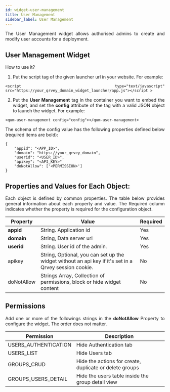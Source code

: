 ```yaml
---
id: widget-user-management
title: User Management
sidebar_label: User Management
---
```


<div style="text-align: justify">

The User Management widget allows authorised admins to create and modify user accounts for a deployment.

## User Management Widget

How to use it?

1. Put the script tag of the given launcher url in your website. For example:

```
<script type="text/javascript" src="https://your_qrvey_domain_widget_launcher/app.js"></script >
```

2. Put the **User Management** tag in the container you want to embed the widget, and set the **config** attribute of the tag with a valid JSON object to launch the widget. For example:

```
<qum-user-management config="config"></qum-user-management>
```

The schema of the config value has the following properties defined below (required items are bold):

```
{
    "appid": "<APP_ID>",
    "domain": "https://your_qrvey_domain",
    "userid": "<USER_ID>",
    "apikey": "<API_KEY>"
    "doNotAllow": ['<PERMISSION>']			
}
```

## Properties and Values for Each Object:

Each object is defined by common properties. The table below provides general information about each property and value. The Required column indicates whether the property is required for the configuration object.

| **Property** | **Value** | **Required** |
| --- | --- | --- |
| **appid** | String. Application id | Yes |
| **domain** | String, Data server url | Yes |
| **userid** | String. User id of the admin.| Yes |
| apikey | String, Optional, you can set up the widget without an api key if it&#39;s set in a Qrvey session cookie. | No |
| doNotAllow | Strings Array, Collection of permissions, block or hide widget content | No |


## Permissions

Add one or more of the followings strings in the **doNotAllow** Property to configure the widget. The order does not matter.


| **Permission** | **Description** |
| --- | --- |
| USERS_AUTHENTICATION | Hide Authentication tab |
| USERS_LIST | Hide Users tab |
| GROUPS_CRUD | Hide the actions for create, duplicate or delete groups |
| GROUPS_USERS_DETAIL | Hide the users table inside the group detail view |